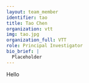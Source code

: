 ```yaml
---
layout: team_member
identifier: tao
title: Tao Chen
organization: vtt
img: tao.jpg
organization_full: VTT
role: Principal Investigator
bio_brief: |
  Placeholder
---
```


Hello
